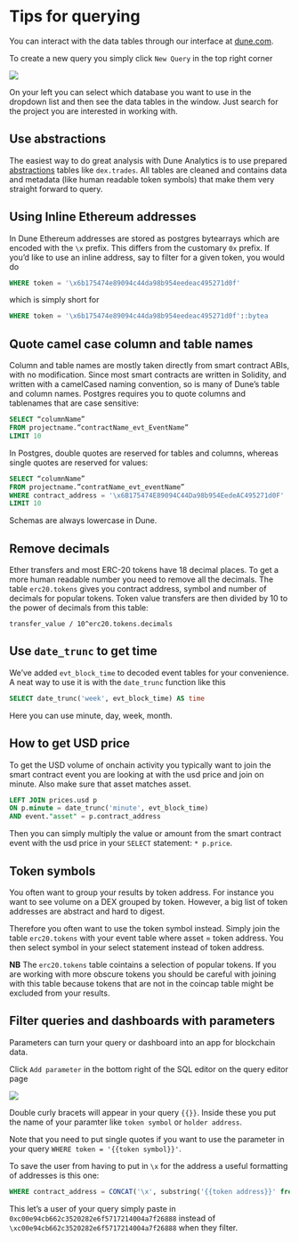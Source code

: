 # Tips for querying

You can interact with the data tables through our interface at [dune.com](https://www.dune.com/).

To create a new query you simply click `New Query` in the top right corner

![](https://i.imgur.com/dMHavC8.png)

On your left you can select which database you want to use in the dropdown list and then see the data tables in the window. Just search for the project you are interested in working with.

## Use abstractions

The easiest way to do great analysis with Dune Analytics is to use prepared [abstractions](../../../tables/abstractions/) tables like `dex.trades`. All tables are cleaned and contains data and metadata (like human readable token symbols) that make them very straight forward to query.

## Using Inline Ethereum addresses

In Dune Ethereum addresses are stored as postgres bytearrays which are encoded with the `\x` prefix. This differs from the customary `0x` prefix. If you’d like to use an inline address, say to filter for a given token, you would do

```sql
WHERE token = '\x6b175474e89094c44da98b954eedeac495271d0f'
```

which is simply short for

```sql
WHERE token = '\x6b175474e89094c44da98b954eedeac495271d0f'::bytea
```

## Quote camel case column and table names

Column and table names are mostly taken directly from smart contract ABIs, with no modification. Since most smart contracts are written in Solidity, and written with a camelCased naming convention, so is many of Dune’s table and column names. Postgres requires you to quote columns and tablenames that are case sensitive:

```sql
SELECT “columnName”
FROM projectname.”contractName_evt_EventName”
LIMIT 10
```

In Postgres, double quotes are reserved for tables and columns, whereas single quotes are reserved for values:

```sql
SELECT “columnName”
FROM projectname.”contratName_evt_eventName”
WHERE contract_address = '\x6B175474E89094C44Da98b954EedeAC495271d0F'
LIMIT 10
```

Schemas are always lowercase in Dune.

## Remove decimals

Ether transfers and most ERC-20 tokens have 18 decimal places. To get a more human readable number you need to remove all the decimals. The table `erc20.tokens` gives you contract address, symbol and number of decimals for popular tokens. Token value transfers are then divided by 10 to the power of decimals from this table:

`transfer_value / 10^erc20.tokens.decimals`

## Use `date_trunc` to get time

We’ve added `evt_block_time` to decoded event tables for your convenience. A neat way to use it is with the `date_trunc` function like this

```sql
SELECT date_trunc('week', evt_block_time) AS time
```

Here you can use minute, day, week, month.

## How to get USD price

To get the USD volume of onchain activity you typically want to join the smart contract event you are looking at with the usd price and join on minute. Also make sure that asset matches asset.

```sql
LEFT JOIN prices.usd p 
ON p.minute = date_trunc('minute', evt_block_time)
AND event."asset" = p.contract_address
```

Then you can simply multiply the value or amount from the smart contract event with the usd price in your `SELECT` statement: `* p.price`.

## Token symbols

You often want to group your results by token address. For instance you want to see volume on a DEX grouped by token. However, a big list of token addresses are abstract and hard to digest.

Therefore you often want to use the token symbol instead. Simply join the table `erc20.tokens` with your event table where asset = token address. You then select symbol in your select statement instead of token address.

**NB** The `erc20.tokens` table cointains a selection of popular tokens. If you are working with more obscure tokens you should be careful with joining with this table because tokens that are not in the coincap table might be excluded from your results.

## Filter queries and dashboards with parameters

Parameters can turn your query or dashboard into an app for blockchain data.

Click `Add parameter` in the bottom right of the SQL editor on the query editor page

![](https://i.imgur.com/rYJVSqA.png)

Double curly bracets will appear in your query `{{}}`. Inside these you put the name of your paramter like `token symbol` or `holder address`.

Note that you need to put single quotes if you want to use the parameter in your query `WHERE token = '{{token symbol}}'`.

To save the user from having to put in `\x` for the address a useful formatting of addresses is this one:

```sql
WHERE contract_address = CONCAT('\x', substring('{{token address}}' from 3))::bytea
```

This let’s a user of your query simply paste in `0xc00e94cb662c3520282e6f5717214004a7f26888` instead of `\xc00e94cb662c3520282e6f5717214004a7f26888` when they filter.
